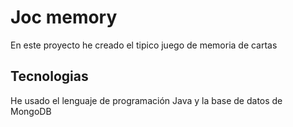 # Joc memory
En este proyecto he creado el tipico juego de memoria de cartas

## Tecnologias
He usado el lenguaje de programación Java y la base de datos de  MongoDB
